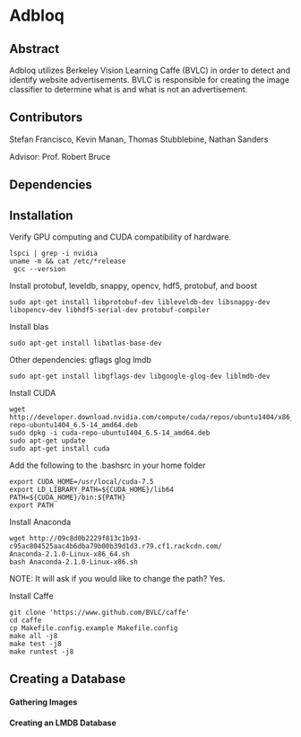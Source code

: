 # Adbloq
## Abstract
Adbloq utilizes Berkeley Vision Learning Caffe (BVLC) in order to detect and identify website advertisements. BVLC is responsible for creating the image classifier to determine what is and what is not an advertisement. 
## Contributors
Stefan Francisco, Kevin Manan, Thomas Stubblebine, Nathan Sanders

Advisor: Prof. Robert Bruce
## Dependencies

## Installation
Verify GPU computing and CUDA compatibility of hardware.
```
lspci | grep -i nvidia
uname -m && cat /etc/*release
 gcc --version
```
Install protobuf, leveldb, snappy, opencv, hdf5, protobuf, and boost
```
sudo apt-get install libprotobuf-dev libleveldb-dev libsnappy-dev libopencv-dev libhdf5-serial-dev protobuf-compiler
```
Install blas
```
sudo apt-get install libatlas-base-dev
```
Other dependencies: gflags glog lmdb
```
sudo apt-get install libgflags-dev libgoogle-glog-dev liblmdb-dev
```
Install CUDA
```
wget http://developer.download.nvidia.com/compute/cuda/repos/ubuntu1404/x86_64/cuda-repo-ubuntu1404_6.5-14_amd64.deb
sudo dpkg -i cuda-repo-ubuntu1404_6.5-14_amd64.deb
sudo apt-get update
sudo apt-get install cuda
```


Add the following to the .bashsrc in your home folder
```
export CUDA_HOME=/usr/local/cuda-7.5 
export LD_LIBRARY_PATH=${CUDA_HOME}/lib64 
PATH=${CUDA_HOME}/bin:${PATH} 
export PATH 
```


Install Anaconda
```
wget http://09c8d0b2229f813c1b93-c95ac804525aac4b6dba79b00b39d1d3.r79.cf1.rackcdn.com/
Anaconda-2.1.0-Linux-x86_64.sh
bash Anaconda-2.1.0-Linux-x86.sh
```
NOTE: It will ask if you would like to change the path? Yes.

Install Caffe
```
git clone 'https://www.github.com/BVLC/caffe'
cd caffe
cp Makefile.config.example Makefile.config
make all -j8
make test -j8
make runtest -j8
```
## Creating a Database
#### Gathering Images
#### Creating an LMDB Database
